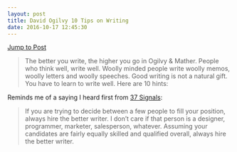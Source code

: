 ```yaml
---
layout: post
title: David Ogilvy 10 Tips on Writing
date: 2016-10-17 12:45:30
---
```

[Jump to Post][1]

> The better you write, the higher you go in Ogilvy & Mather. People who think well, write well. Woolly minded people write woolly memos, woolly letters and woolly speeches. Good writing is not a natural gift. You have to learn to write well. Here are 10 hints:

Reminds me of a saying I heard first from [37 Signals][2]:

> If you are trying to decide between a few people to fill your position, always hire the better writer. I don’t care if that person is a designer, programmer, marketer, salesperson, whatever. Assuming your candidates are fairly equally skilled and qualified overall, always hire the better writer.


[1]:	https://www.farnamstreetblog.com/2013/06/david-ogilvy-10-tips-on-writing/
[2]:	https://signalvnoise.com/archives2/hiring_tip.php
